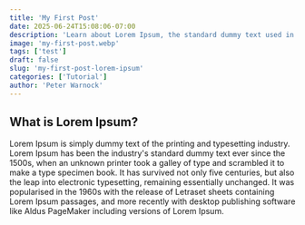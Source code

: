 ```yaml
---
title: 'My First Post'
date: 2025-06-24T15:08:06-07:00
description: 'Learn about Lorem Ipsum, the standard dummy text used in printing and typesetting since the 1500s.'
image: 'my-first-post.webp'
tags: ['test']
draft: false
slug: 'my-first-post-lorem-ipsum'
categories: ['Tutorial']
author: 'Peter Warnock'
---
```


## What is Lorem Ipsum?

Lorem Ipsum is simply dummy text of the printing and typesetting industry. Lorem Ipsum has been the industry's standard dummy text ever since the 1500s, when an unknown printer took a galley of type and scrambled it to make a type specimen book. It has survived not only five centuries, but also the leap into electronic typesetting, remaining essentially unchanged. It was popularised in the 1960s with the release of Letraset sheets containing Lorem Ipsum passages, and more recently with desktop publishing software like Aldus PageMaker including versions of Lorem Ipsum.
